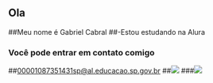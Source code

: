 ## Ola 
##Meu nome é Gabriel Cabral 
##-Estou estudando na Alura
### Você pode entrar em contato comigo 
##00001087351431sp@al.educacao.sp.gov.br
##![](https://itunes.apple.com/app/apple-store/id917932200?pt=39040802&ct=Media1GIFV2&mt=8)
###![](https://media1.tenor.com/m/JPxmIAA2hfgAAAAd/kratos-fortnite-kratos.gif)
